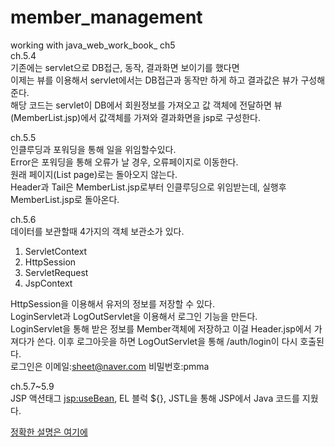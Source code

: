 # member_management
working with java_web_work_book_ ch5  
ch.5.4  
기존에는 servlet으로 DB접근, 동작, 결과화면 보이기를 했다면  
이제는 뷰를 이용해서 servlet에서는 DB접근과 동작만 하게 하고 결과값은 뷰가 구성해준다.  
해당 코드는 servlet이 DB에서 회원정보를 가져오고 값 객체에 전달하면 뷰(MemberList.jsp)에서 값객체를 가져와 결과화면을 jsp로 구성한다.  
  
ch.5.5  
인클루딩과 포워딩을 통해 일을 위임할수있다.  
Error은 포워딩을 통해 오류가 날 경우, 오류페이지로 이동한다.  
원래 페이지(List page)로는 돌아오지 않는다.  
Header과 Tail은 MemberList.jsp로부터 인클루딩으로 위임받는데, 실행후 MemberList.jsp로 돌아온다.  
  
ch.5.6  
데이터를 보관할때 4가지의 객체 보관소가 있다.  
1. ServletContext  
2. HttpSession
3. ServletRequest
4. JspContext

  
HttpSession을 이용해서 유저의 정보를 저장할 수 있다.  
LoginServlet과 LogOutServlet을 이용해서 로그인 기능을 만든다.  
LoginServlet을 통해 받은 정보를 Member객체에 저장하고 이걸 Header.jsp에서 가져다가 쓴다. 이후 로그아웃을 하면 LogOutServlet을 통해 /auth/login이 다시 호출된다.  
로그인은 이메일:sheet@naver.com 비밀번호:pmma  
  
ch.5.7~5.9  
JSP 액션태그 <jsp:useBean>, EL 블럭 ${}, JSTL을 통해 JSP에서 Java 코드를 지웠다.


[정확한 설명은 여기에](https://github.com/suhwoo/BookReview/blob/main/Java_Web_WorkBook/Ch.5%20MVC%EC%95%84%ED%82%A4%ED%85%8D%EC%B3%90.md)
